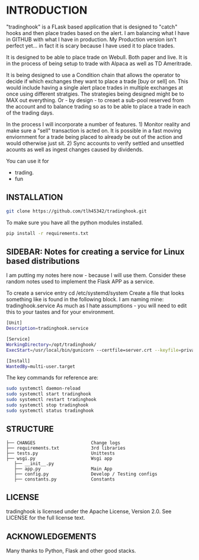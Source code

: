 # INTRODUCTION

"tradinghook" is a FLask based application that is designed to "catch" hooks and then place trades based on the alert.
I am balancing what I have in GITHUB with what I have in production.  My Production version isn't perfect yet... in fact it is scary because I have used it to place trades.   

It is designed to be able to place trade on Webull.  Both paper and live.  It is in the process of being setup to trade with Alpaca as well as TD Ameritrade.

It is being designed to use a Condition chain that allows the operator to decide if which exchanges they want to place a trade [buy or sell] on.  This would include having a single alert place trades in multiple exchanges at once using different stratgies.
The strategies being designed might be to MAX out everything.  Or - by design - to creaet a sub-pool reserved from the account and to balance trading so as to be able to place a trade in each of the trading days.

In the process I will incorporate a number of features.  1) Monitor reality and make sure a "sell" transaction is acted on.  It is possible in a fast moving enviornment for a trade being placed to already be out of the action and would otherwise just sit.  2) Sync accounts to verify settled and unsettled acounts as well as ingest changes caused by dividends.

You can use it for

- trading.
- fun

## INSTALLATION

```bash
git clone https://github.com/tlh45342/tradinghook.git
```

To make sure you have all the python modules installed.

```bash
pip install -r requirements.txt
```

## SIDEBAR: Notes for creating a service for Linux based distributions

I am putting my notes here now - because I will use them.  Consider these random notes used to implement the Flask APP as a service.

To create a service entry cd /etc/systemd/system
Create a file that looks something like is found in the following block.
I am naming mine: tradinghook.service
As much as I hate assumptions - you will need to edit this to your tastes and for your environment.

```bash
[Unit]
Description=tradinghook.service

[Service]
WorkingDirectory=/opt/tradinghook/
ExecStart=/usr/local/bin/gunicorn --certfile=server.crt --keyfile=private.key -b 0.0.0.0:443 -w 4 server:app

[Install]
WantedBy=multi-user.target
```

The key commands for reference are: 

```bash
sudo systemctl daemon-reload
sudo systemctl start tradinghook
sudo systemctl restart tradinghook
sudo systemctl stop tradinghook
sudo systemctl status tradinghook
```

## STRUCTURE

    ├── CHANGES                     Change logs
    ├── requirements.txt            3rd libraries
    ├── tests.py                    Unittests
    ├── wsgi.py                     Wsgi app
       ├── __init__.py
       ├── app.py                   Main App
       ├── config.py                Develop / Testing configs
       ├── constants.py             Constants
       
## LICENSE

tradinghook is licensed under the Apache License, Version 2.0. See LICENSE for the full license text.

## ACKNOWLEDGEMENTS

Many thanks to Python, Flask and other good stacks.       
